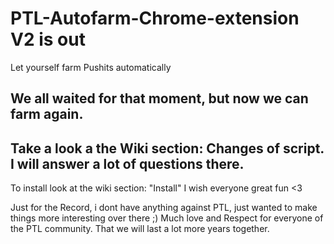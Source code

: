 # PTL-Autofarm-Chrome-extension V2 is out
Let yourself farm Pushits automatically

## We all waited for that moment, but now we can farm again.
## Take a look a the Wiki section: Changes of script. I will answer a lot of questions there.

To install look at the wiki section: "Install"
I wish everyone great fun <3

Just for the Record, i dont have anything against PTL, just wanted to make things more interesting over there ;) 
Much love and Respect for everyone of the PTL community.
That we will last a lot more years together.
